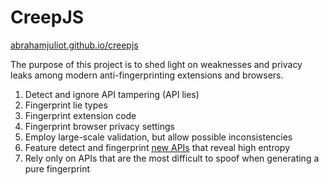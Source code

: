 # CreepJS

[abrahamjuliot.github.io/creepjs](https://abrahamjuliot.github.io/creepjs)

The purpose of this project is to shed light on weaknesses and privacy leaks among modern anti-fingerprinting extensions and browsers.

1. Detect and ignore API tampering (API lies)
2. Fingerprint lie types
3. Fingerprint extension code
4. Fingerprint browser privacy settings
5. Employ large-scale validation, but allow possible inconsistencies
6. Feature detect and fingerprint [new APIs](https://www.javascripture.com/) that reveal high entropy
7. Rely only on APIs that are the most difficult to spoof when generating a pure fingerprint
